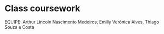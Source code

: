 # Class coursework

EQUIPE: Arthur Lincoln Nascimento Medeiros, Emilly Verônica Alves, Thiago Souza e Costa

